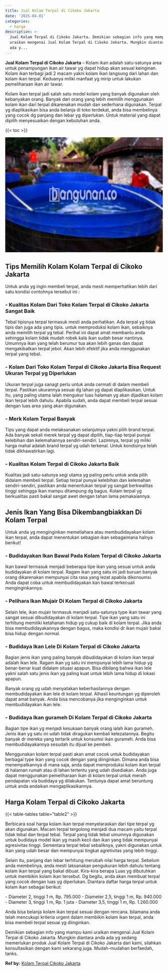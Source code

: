 ```yaml
---
title: Jual Kolam Terpal di Cikoko Jakarta
date: '2025-04-01'
categories:
  - harga
description: >-
  Jual Kolam Terpal di Cikoko Jakarta. Demikian sebagian info yang mampu kami
  uraikan mengenai Jual Kolam Terpal di Cikoko Jakarta. Mungkin diantara anda
  ada y...
---
```


**Jual Kolam Terpal di Cikoko Jakarta** – Kolam ikan adalah satu-satunya area untuk penampungan ikan air tawar yg dapat hidup akan sesuai keinginan. Kolam ikan terbagi jadi 2 macam yakni kolam ikan langsung dari lahan dan kolam ikan terpal. Keduanya miliki manfaat yg mirip untuk lakukan pemeliharaan ikan air tawar.

Kolam ikan terpal jadi salah satu model kolam yang banyak digunakan oleh kebanyakan orang. Banyak dari orang yang lebih memilih menggunakan kolam ikan dari terpal dikarenakan mudah dan sederhana digunakan. Terpal yg diaplikasikan bisa anda belanja di toko terdekat, anda bisa membelinya yang cocok dg panjang dan lebar yg diperlukan. Untuk material yang dapat dipilih menyesuaikan dengan kebutuhan anda.

{{< toc >}}

![Jual Kolam Terpal di Cikoko Jakarta](/images/jual-kolam-terpal-38.png)

## Tips Memilih Kolam Kolam Terpal di Cikoko Jakarta

Untuk anda yg ingin membeli terpal, anda mesti memperhatikan lebih dari satu kondisi contohnya tersebut ini :

### \- Kualitas Kolam Dari Toko Kolam Terpal di Cikoko Jakarta Sangat Baik

Tebal tipisnya terpal termasuk mesti anda perhatikan. Ada terpal yg tidak tipis dan juga ada yang tipis. untuk memproduksi kolam ikan, sebaiknya anda memilih terpal yg tebal. Perihal ini dapat amat membantu anda sehingga kolam tidak mudah robek kala ikan sudah besar nantinya. Umumnya ikan yang telah berumur tua akan lebih ganas dan dapat mengakibatkan terpal jebol. Akan lebih efektif jika anda menggunakan terpal yang tebal.

### \- Kolam Dari Toko Kolam Terpal di Cikoko Jakarta Bisa Request Ukuran Terpal yg Diperlukan

Ukuran terpal juga sanagt perlu untuk anda cermati di dalam membeli terpal. Pastikan ukurannya sesuai dg lahan yg dapat diaplikasikan. Untuk itu, yang paling utama ialah mengukur luas halaman yg akan dijadikan kolam ikan terpal lebih dahulu. Apabila sudah, anda dapat membeli terpal sesuai dengan luas area yang akan digunakan.

### \- Merk Kolam Terpal Banyak

Tips yang dapat anda melaksanakan selanjutnya yakni pilih brand terpal. Ada banyak sekali merek terpal yg dapat dipilih, tiap-tiap terpal punyai kelebihan dan kelemahannya sendiri-sendiri. Lazimnya, terpal yg miliki harga mahal adalah brand terpal yg udah terkenal. Untuk kondisinya telah tidak dikhawatirkan lagi.

### \- Kualitas Kolam Terpal di Cikoko Jakarta Baik

Kualitas jadi satu-satunya segi utama yg paling perlu untuk anda pilih didalam membeli terpal. Setiap terpal punyai kelebihan dan kelemahan sendiri-sendiri, pastikan anda menentukan terpal yg sangat berkwalitas tinggi sehingga ikan mampu ditampung dg bagus. Kolam terpal yg berkualitas pasti bakal sangat awet dengan tahan lama pemakaiannya.

## Jenis Ikan Yang Bisa Dikembangbiakkan Di Kolam Terpal

Untuk anda yg menginginkan memeliahara atau membudidayakan kolam ikan terpal, anda dapat menentukan sebagian ikan sebagaimana halnya berikut!

### \- Budidayakan Ikan Bawal Pada Kolam Terpal di Cikoko Jakarta

Ikan bawal termasuk menjadi beberapa tipe ikan yang sesuai untuk anda budidayakan di kolam terpal. Ragam ikan yang satu ini jadi buruan banyak orang dikarenakan mempunyai cita rasa yang lezat apabila dikonsumsi. Anda dapat coba untuk membudidayakan kan bawal terkecuali menginginkannya.

### \- Pelihara Ikan Mujair Di Kolam Terpal di Cikoko Jakarta

Selain lele, ikan mujair termasuk menjadi satu-satunya type ikan tawar yang sangat sesuai dibudidayakan di kolam terpal. Tipe ikan yang satu ini terhitung memiliki ketahanan hidup yg cukup baik di kolam terpal. Jika anda bisa membudidayakannya dengan bagus, maka kondisi dr ikan mujair bakal bisa hidup dengan normal.

### \- Budidaya Ikan Lele Di Kolam Terpal di Cikoko Jakarta

Bagian jenis ikan yang paling banyak dibudidayakan di kolam ikan terpal adalah ikan lele. Ragam ikan yg satu ini mempunyai lebih lama hidup yg benar-benar kuat didalam situasi apapun. Bisa dibilang bahwa ikan lele yakni salah satu jenis ikan yg paling kuat untuk lebih lama hidup di lokasi apapun.

Banyak orang yg udah menyatakan keberhasilannya dengan membudidayakan ikan lele di kolam terpal. Alhasil keuntungan yg diperoleh dapat amat banyak. Anda bisa mencobanya jika menginginkan untuk membudidayakan ikan lele.

### \- Budidaya Ikan gurameh Di Kolam Terpal di Cikoko Jakarta

Bagian tipe ikan yg menjadi kesukaan banyak orang ialah ikan gurameh. Jenis ikan yg satu ini udah tidak diragukan kembali kelezatannya. Begitu banyak dr mereka yang tertarik untuk konsumsi ikan gurameh. Anda bisa membudidayakannya sesudah itu dijual ke pembeli.

Menggunakan kolam terpal pasti akan amat cocok untuk budidayakan berbagai type ikan yang cocok dengan yang diinginkan. Dimana anda bisa menempatkannya di mana saja, anda dapat memproduksi kolam ikan terpal di halaman rumah atau di lahan tertentu yang udah disediakan. Anda juga dapat menggunakan pemeliharaan ikan di kolam terpal untuk meraih pendapatan via budidaya yg dilakukan. Tentunya dapat amat beruntung untuk anda andaikan mengaplikasikannya.

## Harga Kolam Terpal di Cikoko Jakarta

{{< table-tables table="table2" >}}

Berbicara soal harga kolam ikan terpal menyelaraskan dari tipe terpal yg akan digunakan. Macam terpal tergolong menjadi dua macam yaitu terpal tidak tebal dan terpal tebal. Terpal yang tidak tebal umumnya digunakan untuk budidaya model ikan yg masih kecil dan ikan yang tidak mempunyai agresivitas tinggi. Sementara terpal tebal sebaliknya, yakni digunakan untuk ikan yang udah besar dan mempunyai tingkat agretivitas yang lebih tinggi.

Selain itu, panjang dan lebar terhitung merubah nilai harga terpal. Sebelum anda membelinya, anda mesti laksanakan pengukuran lebih dahulu tentang kolam ikan terpal yang bakal dibuat. Kira-kira berapa Luas yg dibutuhkan untuk membikin kolam ikan tersebut. Dg begitu, anda akan membuat terpal yang cocok dengan luas yg diperlukan. Diantara daftar harga terpal untuk kolam ikan sebagai berikut:

\- Diameter 2, tinggi 1 m, Rp. 795.000 - Diameter 2,5, tinggi 1 m, Rp. 940.000 - Diameter 3, tinggi 1 m, Rp. 1 juta - Diameter 3,5, tinggi 1 m, Rp. 1.260.000

Anda bisa belanja kolam ikan terpal sesuai dengan rencana. bilamana anda telah mencukupi kriteria urgent dalam membikin kolam ikan terpal, anda bisa membeli terpal sesuai yg diinginkan.

Demikian sebagian info yang mampu kami uraikan mengenai Jual Kolam Terpal di Cikoko Jakarta. Mungkin diantara anda ada yg sedang memerlukan produk Jual Kolam Terpal di Cikoko Jakarta dari kami, silahkan konsultasikan dengan kami sekarang juga. Mudah-mudahan berfaedah, tanks.

**Ref by:** [Kolam Terpal Cikoko Jakarta](https://id.wikipedia.org/wiki/Kolam)
